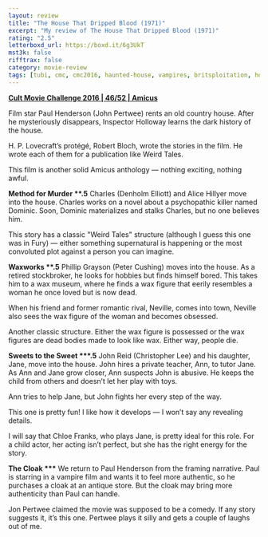 ```yaml
---
layout: review
title: "The House That Dripped Blood (1971)"
excerpt: "My review of The House That Dripped Blood (1971)"
rating: "2.5"
letterboxd_url: https://boxd.it/6g3UkT
mst3k: false
rifftrax: false
category: movie-review
tags: [tubi, cmc, cmc2016, haunted-house, vampires, britsploitation, horror-anthology]
---
```


<b><a href="https://boxd.it/q7ygw/detail" target="_blank" rel="noopener">Cult Movie Challenge 2016 | 46/52 | Amicus</a></b>

Film star Paul Henderson (John Pertwee) rents an old country house. After he mysteriously disappears, Inspector Holloway learns the dark history of the house.

H. P. Lovecraft’s protégé, Robert Bloch, wrote the stories in the film. He wrote each of them for a publication like Weird Tales.

This film is another solid Amicus anthology — nothing exciting, nothing awful.

<b>Method for Murder \*\*.5</b>
Charles (Denholm Elliott) and Alice Hillyer move into the house. Charles works on a novel about a psychopathic killer named Dominic. Soon, Dominic materializes and stalks Charles, but no one believes him.

This story has a classic "Weird Tales" structure (although I guess this one was in Fury) — either something supernatural is happening or the most convoluted plot against a person you can imagine.

<b>Waxworks \*\*.5</b>
Phillip Grayson (Peter Cushing) moves into the house. As a retired stockbroker, he looks for hobbies but finds himself bored. This takes him to a wax museum, where he finds a wax figure that eerily resembles a woman he once loved but is now dead.

When his friend and former romantic rival, Neville, comes into town, Neville also sees the wax figure of the woman and becomes obsessed.

Another classic structure. Either the wax figure is possessed or the wax figures are dead bodies made to look like wax. Either way, people die.

<b>Sweets to the Sweet \*\*\*.5</b>
John Reid (Christopher Lee) and his daughter, Jane, move into the house. John hires a private teacher, Ann, to tutor Jane. As Ann and Jane grow closer, Ann suspects John is abusive. He keeps the child from others and doesn’t let her play with toys.

Ann tries to help Jane, but John fights her every step of the way.

This one is pretty fun! I like how it develops — I won’t say any revealing details.

I will say that Chloe Franks, who plays Jane, is pretty ideal for this role. For a child actor, her acting isn’t perfect, but she has the right energy for the story.

<b>The Cloak \*\*\*</b>
We return to Paul Henderson from the framing narrative. Paul is starring in a vampire film and wants it to feel more authentic, so he purchases a cloak at an antique store. But the cloak may bring more authenticity than Paul can handle.

Jon Pertwee claimed the movie was supposed to be a comedy. If any story suggests it, it’s this one. Pertwee plays it silly and gets a couple of laughs out of me.
